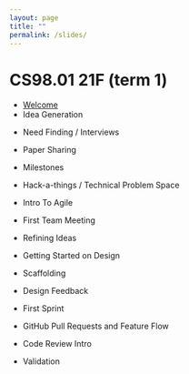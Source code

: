 ```yaml
---
layout: page
title: ""
permalink: /slides/
---
```



# CS98.01 21F (term 1)
* [Welcome](00_welcome/)
* Idea Generation
<!-- * [Idea Generation](01_ideas/) -->
* Need Finding / Interviews
<!-- * [Need Finding / Interviews](01_interviews/) -->
* Paper Sharing
<!-- * [Paper Sharing](02_paper_sharing/) -->
* Milestones
<!-- * [Milestones](02_paper_sharing/) -->
* Hack-a-things / Technical Problem Space
<!-- https://tinyurl.com/cs98-20w-pitches -->
<!-- EE* [Pitch Intro](02_pitch_intro/) -->
* Intro To Agile
<!-- EE idea pitches and paper sharing -->
* First Team Meeting
<!-- * [First Team Meeting](03_first-team-meeting) -->
* Refining Ideas
<!-- * [Refining Ideas](04_user-personas) -->
* Getting Started on Design
<!-- * [Getting Started on Design](04_design)  -->
* Scaffolding
<!-- * [Scaffolding](05_scaffolding) -->
* Design Feedback
<!-- * [Design Feedback](05_design_feedback) -->
* First Sprint
<!-- * [First Sprint](05_first-sprint) -->
* GitHub Pull Requests and Feature Flow
<!-- * [GitHub Pull Requests](05_github-prs) -->
* Code Review Intro
<!-- * [Code Review Intro](07_code_review/) -->
* Validation

<!-- # CS98.02 21W (term 2) -->
<!-- * [Welcome back!](20_welcome/) -->

<!-- * [Success Validation](24_success_validation/) -->

<!-- * [Code Review 2](22_code_review/) -->


<!-- ### Together -->
<!-- * [Sharing is Caring](30_sharing-is-caring/) -->

<!-- * [Teams, Teams, Teams](31_teamsteamsteams) -->
<!-- * [Feedback Session](33_feedback_session) -->
